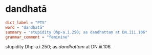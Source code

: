 # dandhatā

``` toml
dict_label = "PTS"
word = "dandhatā"
summary = "stupidity Dhp-a.i.250; as dandhattaṃ at DN.iii.106"
grammar_comment = "feminine"
```

stupidity Dhp\-a.i.250; as *dandhattaṃ* at DN.iii.106.

